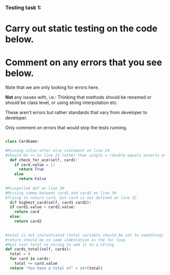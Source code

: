 ### Testing task 1:

# Carry out static testing on the code below.
# Comment on any errors that you see below.

Note that we are only looking for errors here.

**Not** any issues with, i.e.: 
Thinking that methods should be renamed or should be class level, or using string interpolation etc. 

These aren't errors but rather standards that vary from developer to developer. 

Only comment on errors that would stop the tests running.

```python

class CardGame:

#Missing colon after else statement on line 24
#Should be == on line 22 rather than single = (double equals asserts one value is equal to the other)testesttest
  def check_for_ace(self, card):
    if card.value = 1:
      return True
    else
      return False
   
#Misspelled def on line 30
#Missing comma between card1 and card2 on line 30
#Trying to return card, but card is not defined on line 32
  dif highest_card(self, card1 card2):
  if card1.value > card2.value:
    return card
  else:
    return card2
  

#total is not instantiated (total variable should be set to something)
#return should be on same indentation as the for loop
#Must cast total to string to add it to a string
def cards_total(self, cards):
  total = 0
  for card in cards:
    total += card.value
  return "You have a total of" + str(total)
  
```
